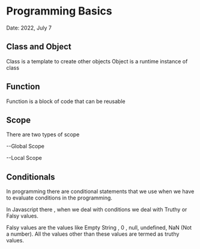 # Programming Basics
Date: 2022, July 7

## Class and Object
Class is a template to create other objects
Object is a runtime instance of class
## Function
Function is a block of code that can be reusable
## Scope
There are two types of scope

--Global Scope

--Local Scope

## Conditionals
In programming there are conditional statements that we use when we have to evaluate conditions in the programming.

In Javascript there , when we deal with conditions we deal with Truthy or Falsy values.

Falsy values are the values like Empty String , 0 , null, undefined, NaN (Not a number). All the values other than these values are termed as truthy values.
